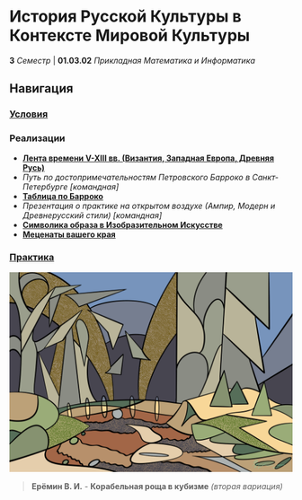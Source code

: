 # История Русской Культуры в Контексте Мировой Культуры

**3** _Семестр_ | **01.03.02** _Прикладная Математика и Информатика_

## Навигация

### **[Условия](./Public/)**

### Реализации

- **[Лента времени V-XIII вв. (Византия, Западная Европа, Древняя Русь)](./Homework-1/)**
- _Путь по достопримечательностям Петровского Барроко в Санкт-Петербурге [командная]_
- **[Таблица по Барроко](./Homework-3/)**
- _Презентация о практике на открытом воздухе (Ампир, Модерн и Древнерусский стили) [командная]_
- **[Символика образа в Изобразительном Искусстве](./Homework-5/)**
- **[Меценаты вашего края](./Homework-6/)**

### **[Практика](./Practice/)**

![Eremin V.I. - Mast-Tree grove (cubism representation) [second variation]](<./Practice/Eremin V.I. - Mast-Tree grove (cubism representation) [second variation].png>)

> **Ерёмин В. И.** - **Корабельная роща в кубизме** _(вторая вариация)_
